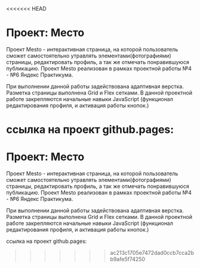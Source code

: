 <<<<<<< HEAD
# Проект: Место
Проект Mesto - интерактивная страница, на которой пользователь сможет самостоятельно утравлять элементами(фотографиями) страницы, редактировать профиль, а так же отмечать понравившуюся публикацию.
Проект Mesto реализован в рамках проектной работы №4 - №6 Яндекс Практикума.

При выполнении данной работы задействована адаптивная верстка. Разметка страницы выполнена Grid и Flex сетками. В данной проектной работе закрепляются начальные навыки JavaScript (функционал редактирования профиля, и активация работы кнопок.)

ссылка на проект github.pages:
=======
# Проект: Место
Проект Mesto - интерактивная страница, на которой пользователь сможет самостоятельно утравлять элементами(фотографиями) страницы, редактировать профиль, а так же отмечать понравившуюся публикацию.
Проект Mesto реализован в рамках проектной работы №4 - №6 Яндекс Практикума.

При выполнении данной работы задействована адаптивная верстка. Разметка страницы выполнена Grid и Flex сетками. В данной проектной работе закрепляются начальные навыки JavaScript (функционал редактирования профиля, и активация работы кнопок.)

ссылка на проект github.pages:
>>>>>>> ac213c1705e7472dad0ccb7cca2bb9afe5f74250
